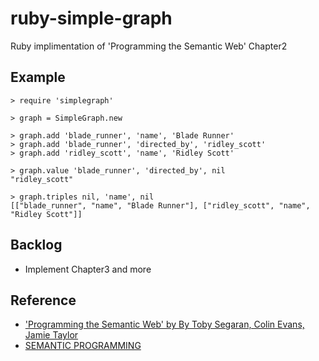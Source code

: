 # ruby-simple-graph

Ruby implimentation of 'Programming the Semantic Web' Chapter2

## Example

    > require 'simplegraph'

    > graph = SimpleGraph.new

    > graph.add 'blade_runner', 'name', 'Blade Runner'  
    > graph.add 'blade_runner', 'directed_by', 'ridley_scott'
    > graph.add 'ridley_scott', 'name', 'Ridley Scott'

    > graph.value 'blade_runner', 'directed_by', nil
    "ridley_scott"

    > graph.triples nil, 'name', nil
    [["blade_runner", "name", "Blade Runner"], ["ridley_scott", "name", "Ridley Scott"]]

## Backlog
* Implement Chapter3 and more

## Reference
* ['Programming the Semantic Web' by By Toby Segaran, Colin Evans, Jamie Taylor](http://shop.oreilly.com/product/9780596153823.do)
* [SEMANTIC PROGRAMMING](http://semprog.com)
